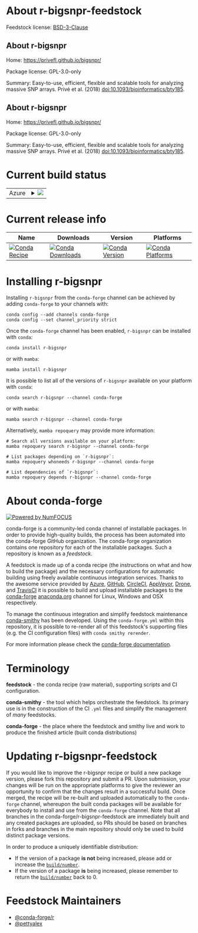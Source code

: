 About r-bigsnpr-feedstock
=========================

Feedstock license: [BSD-3-Clause](https://github.com/conda-forge/r-bigsnpr-feedstock/blob/main/LICENSE.txt)


About r-bigsnpr
---------------

Home: https://privefl.github.io/bigsnpr/

Package license: GPL-3.0-only

Summary: Easy-to-use, efficient, flexible and scalable tools for analyzing massive SNP arrays. Privé et al. (2018) <doi:10.1093/bioinformatics/bty185>.

About r-bigsnpr
---------------

Home: https://privefl.github.io/bigsnpr/

Package license: GPL-3.0-only

Summary: Easy-to-use, efficient, flexible and scalable tools for analyzing massive SNP arrays. Privé et al. (2018) <doi:10.1093/bioinformatics/bty185>.

Current build status
====================


<table>
    
  <tr>
    <td>Azure</td>
    <td>
      <details>
        <summary>
          <a href="https://dev.azure.com/conda-forge/feedstock-builds/_build/latest?definitionId=20685&branchName=main">
            <img src="https://dev.azure.com/conda-forge/feedstock-builds/_apis/build/status/r-bigsnpr-feedstock?branchName=main">
          </a>
        </summary>
        <table>
          <thead><tr><th>Variant</th><th>Status</th></tr></thead>
          <tbody><tr>
              <td>linux_64</td>
              <td>
                <a href="https://dev.azure.com/conda-forge/feedstock-builds/_build/latest?definitionId=20685&branchName=main">
                  <img src="https://dev.azure.com/conda-forge/feedstock-builds/_apis/build/status/r-bigsnpr-feedstock?branchName=main&jobName=linux&configuration=linux%20linux_64_" alt="variant">
                </a>
              </td>
            </tr><tr>
              <td>osx_64</td>
              <td>
                <a href="https://dev.azure.com/conda-forge/feedstock-builds/_build/latest?definitionId=20685&branchName=main">
                  <img src="https://dev.azure.com/conda-forge/feedstock-builds/_apis/build/status/r-bigsnpr-feedstock?branchName=main&jobName=osx&configuration=osx%20osx_64_" alt="variant">
                </a>
              </td>
            </tr><tr>
              <td>win_64</td>
              <td>
                <a href="https://dev.azure.com/conda-forge/feedstock-builds/_build/latest?definitionId=20685&branchName=main">
                  <img src="https://dev.azure.com/conda-forge/feedstock-builds/_apis/build/status/r-bigsnpr-feedstock?branchName=main&jobName=win&configuration=win%20win_64_" alt="variant">
                </a>
              </td>
            </tr>
          </tbody>
        </table>
      </details>
    </td>
  </tr>
</table>

Current release info
====================

| Name | Downloads | Version | Platforms |
| --- | --- | --- | --- |
| [![Conda Recipe](https://img.shields.io/badge/recipe-r--bigsnpr-green.svg)](https://anaconda.org/conda-forge/r-bigsnpr) | [![Conda Downloads](https://img.shields.io/conda/dn/conda-forge/r-bigsnpr.svg)](https://anaconda.org/conda-forge/r-bigsnpr) | [![Conda Version](https://img.shields.io/conda/vn/conda-forge/r-bigsnpr.svg)](https://anaconda.org/conda-forge/r-bigsnpr) | [![Conda Platforms](https://img.shields.io/conda/pn/conda-forge/r-bigsnpr.svg)](https://anaconda.org/conda-forge/r-bigsnpr) |

Installing r-bigsnpr
====================

Installing `r-bigsnpr` from the `conda-forge` channel can be achieved by adding `conda-forge` to your channels with:

```
conda config --add channels conda-forge
conda config --set channel_priority strict
```

Once the `conda-forge` channel has been enabled, `r-bigsnpr` can be installed with `conda`:

```
conda install r-bigsnpr
```

or with `mamba`:

```
mamba install r-bigsnpr
```

It is possible to list all of the versions of `r-bigsnpr` available on your platform with `conda`:

```
conda search r-bigsnpr --channel conda-forge
```

or with `mamba`:

```
mamba search r-bigsnpr --channel conda-forge
```

Alternatively, `mamba repoquery` may provide more information:

```
# Search all versions available on your platform:
mamba repoquery search r-bigsnpr --channel conda-forge

# List packages depending on `r-bigsnpr`:
mamba repoquery whoneeds r-bigsnpr --channel conda-forge

# List dependencies of `r-bigsnpr`:
mamba repoquery depends r-bigsnpr --channel conda-forge
```


About conda-forge
=================

[![Powered by
NumFOCUS](https://img.shields.io/badge/powered%20by-NumFOCUS-orange.svg?style=flat&colorA=E1523D&colorB=007D8A)](https://numfocus.org)

conda-forge is a community-led conda channel of installable packages.
In order to provide high-quality builds, the process has been automated into the
conda-forge GitHub organization. The conda-forge organization contains one repository
for each of the installable packages. Such a repository is known as a *feedstock*.

A feedstock is made up of a conda recipe (the instructions on what and how to build
the package) and the necessary configurations for automatic building using freely
available continuous integration services. Thanks to the awesome service provided by
[Azure](https://azure.microsoft.com/en-us/services/devops/), [GitHub](https://github.com/),
[CircleCI](https://circleci.com/), [AppVeyor](https://www.appveyor.com/),
[Drone](https://cloud.drone.io/welcome), and [TravisCI](https://travis-ci.com/)
it is possible to build and upload installable packages to the
[conda-forge](https://anaconda.org/conda-forge) [anaconda.org](https://anaconda.org/)
channel for Linux, Windows and OSX respectively.

To manage the continuous integration and simplify feedstock maintenance
[conda-smithy](https://github.com/conda-forge/conda-smithy) has been developed.
Using the ``conda-forge.yml`` within this repository, it is possible to re-render all of
this feedstock's supporting files (e.g. the CI configuration files) with ``conda smithy rerender``.

For more information please check the [conda-forge documentation](https://conda-forge.org/docs/).

Terminology
===========

**feedstock** - the conda recipe (raw material), supporting scripts and CI configuration.

**conda-smithy** - the tool which helps orchestrate the feedstock.
                   Its primary use is in the construction of the CI ``.yml`` files
                   and simplify the management of *many* feedstocks.

**conda-forge** - the place where the feedstock and smithy live and work to
                  produce the finished article (built conda distributions)


Updating r-bigsnpr-feedstock
============================

If you would like to improve the r-bigsnpr recipe or build a new
package version, please fork this repository and submit a PR. Upon submission,
your changes will be run on the appropriate platforms to give the reviewer an
opportunity to confirm that the changes result in a successful build. Once
merged, the recipe will be re-built and uploaded automatically to the
`conda-forge` channel, whereupon the built conda packages will be available for
everybody to install and use from the `conda-forge` channel.
Note that all branches in the conda-forge/r-bigsnpr-feedstock are
immediately built and any created packages are uploaded, so PRs should be based
on branches in forks and branches in the main repository should only be used to
build distinct package versions.

In order to produce a uniquely identifiable distribution:
 * If the version of a package **is not** being increased, please add or increase
   the [``build/number``](https://docs.conda.io/projects/conda-build/en/latest/resources/define-metadata.html#build-number-and-string).
 * If the version of a package **is** being increased, please remember to return
   the [``build/number``](https://docs.conda.io/projects/conda-build/en/latest/resources/define-metadata.html#build-number-and-string)
   back to 0.

Feedstock Maintainers
=====================

* [@conda-forge/r](https://github.com/orgs/conda-forge/teams/r/)
* [@pettyalex](https://github.com/pettyalex/)

